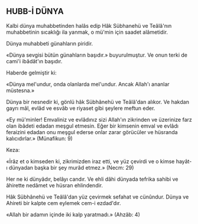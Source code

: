 ## HUBB-İ DÜNYA

Kalbi dünya muhabbetinden halâs edip Hâk Sübhanehü ve Teâlâ'nın muhabbetinin sıcaklığı ila yanmak, o mü'min için saadet alâmetidir.

Dünya muhabbeti günahların piridir.

«Dünya sevgisi bütün günahların başıdır.» buyurulmuştur. Ve onun terki de cami'i ibâdât'ın başıdır.

Haberde gelmiştir ki:

«Dünya mel'undur, onda olanlarda mel'undur. Ancak Allah'ı ananlar müstesna.»

Dünya bir nesnedir ki, gönlü hâk Sübhânehü ve Teâlâ'dan alıkor. Ve hakdan gayrı mâl, evlâd ve esvâb ve riyaset gibi şeylere meftun eder.

«Ey mü'minler! Emvaliniz ve evlâdınız sizi Allah'ın zikrinden ve üzerinize farz olan ibâdeti edadan meşgul etmesin. Eğer bir kimsenin em­val ve evlâdı feraizini edadan onu meşgul ederse onlar zarar görücüler ve hüsranda kalıcıdır­lar.» (Münafikun: 9)

Keza:

«İrâz et o kimseden ki, zikrimizden iraz etti, ve yüz çevirdi ve o kimse hayât-ı dünyadan başka bir şey murâd etmez.» (Necm: 29)

Her ne ki dünyâdır, belâyı candır. Ve ehli dâ­hi dünyada tefrika sahibi ve âhirette nedâmet ve hüsran ehlindendir.

Hâk Sübhânehü ve Teâlâ'dan yüz çevirmek sefahat ve cünûndur. Dünya ve Ahireti bir kalp­te cem eylemek cem-i ezdad'dır.

«Allah bir adamın içinde iki kalp yaratmadı.» (Ahzâb: 4)
